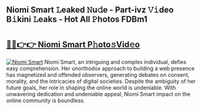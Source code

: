 ## Niomi Smart 𝙻eaked 𝙽u𝚍e - Part-ivz 𝚅𝚒deo B𝚒kini 𝙻eaks - Hot All 𝙿hotos FDBm1

# <h2><a href="http://ld40ae.urlbe.top/?page=Niomi+Smart">🔗🔗👉👉 Niomi Smart P𝚑oto𝚜Vid𝚎o</a></h2>

[![Niomi Smart](https://i.imgur.com/eBuTRDB.gif)](http://ld40ae.urlbe.top/?page=Niomi+Smart)
Niomi Smart, an intriguing and complex individual, defies easy comprehension. Her unorthodox approach to building a web presence has magnetized and offended observers, generating debates on consent, morality, and the intricacies of digital societies. Despite the ambiguity of her future goals, her role in shaping the online world is undeniable. With unwavering dedication and undeniable appeal, Niomi Smart impact on the online community is boundless.
